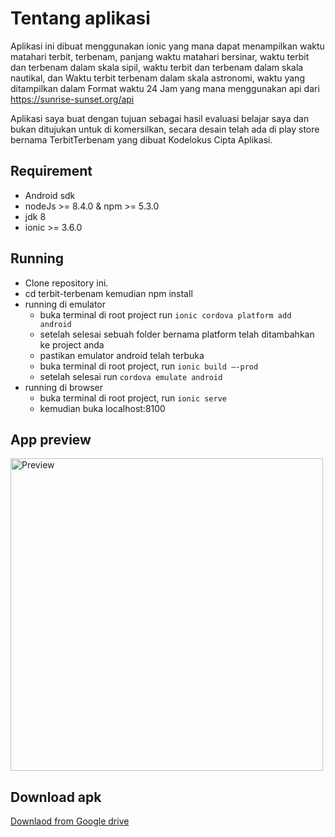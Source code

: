 # Tentang aplikasi
Aplikasi ini dibuat menggunakan ionic yang mana dapat menampilkan waktu matahari terbit, terbenam, panjang waktu matahari bersinar, waktu terbit dan terbenam dalam skala sipil, waktu terbit dan terbenam dalam skala nautikal, dan Waktu terbit terbenam dalam skala astronomi, waktu yang ditampilkan dalam Format waktu 24 Jam yang mana menggunakan api dari https://sunrise-sunset.org/api 

Aplikasi saya buat dengan tujuan sebagai hasil evaluasi belajar saya dan bukan ditujukan untuk di komersilkan, secara desain telah ada di play store bernama TerbitTerbenam yang dibuat Kodelokus Cipta Aplikasi.


## Requirement

 * Android sdk
 * nodeJs >= 8.4.0 & npm >= 5.3.0
 * jdk 8
 * ionic >= 3.6.0


## Running
 * Clone repository ini.
 * cd terbit-terbenam kemudian npm install
 * running di emulator
      * buka terminal di root project run `ionic cordova platform add android`
      * setelah selesai sebuah folder bernama platform telah ditambahkan ke project anda
      * pastikan emulator android telah terbuka
      * buka terminal di root project, run `ionic build –-prod`
      * setelah selesai run `cordova emulate android`
 * running di browser
      * buka terminal di root project, run `ionic serve` 
      * kemudian buka localhost:8100


 ## App preview
 <img src="https://firebasestorage.googleapis.com/v0/b/ionic2-1afad.appspot.com/o/terbit.gif?alt=media&token=3a37ecc8-7cb1-4e75-bb46-8c6b17bdcdfa" alt="Preview" height=500>


 ## Download apk

<a href="https://drive.google.com/open?id=0Bxp6Hpy2uQydNmZ1X19PQVd6Slk" target="_blank">Downlaod from Google drive</a>
